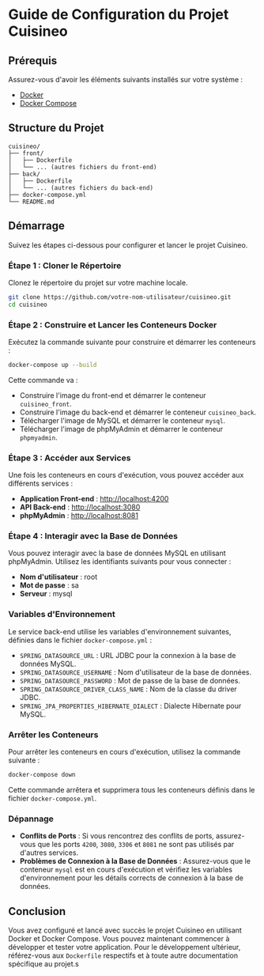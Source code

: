# Guide de Configuration du Projet Cuisineo

## Prérequis

Assurez-vous d'avoir les éléments suivants installés sur votre système :

- [Docker](https://www.docker.com/products/docker-desktop)
- [Docker Compose](https://docs.docker.com/compose/install/)

## Structure du Projet

```
cuisineo/
├── front/
│   ├── Dockerfile
│   └── ... (autres fichiers du front-end)
├── back/
│   ├── Dockerfile
│   └── ... (autres fichiers du back-end)
├── docker-compose.yml
└── README.md
```

## Démarrage

Suivez les étapes ci-dessous pour configurer et lancer le projet Cuisineo.

### Étape 1 : Cloner le Répertoire

Clonez le répertoire du projet sur votre machine locale.

```sh
git clone https://github.com/votre-nom-utilisateur/cuisineo.git
cd cuisineo
```

### Étape 2 : Construire et Lancer les Conteneurs Docker

Exécutez la commande suivante pour construire et démarrer les conteneurs :

```sh
docker-compose up --build
```

Cette commande va :

- Construire l'image du front-end et démarrer le conteneur `cuisineo_front`.
- Construire l'image du back-end et démarrer le conteneur `cuisineo_back`.
- Télécharger l'image de MySQL et démarrer le conteneur `mysql`.
- Télécharger l'image de phpMyAdmin et démarrer le conteneur `phpmyadmin`.

### Étape 3 : Accéder aux Services

Une fois les conteneurs en cours d'exécution, vous pouvez accéder aux différents services :

- **Application Front-end** : [http://localhost:4200](http://localhost:4200)
- **API Back-end** : [http://localhost:3080](http://localhost:3080)
- **phpMyAdmin** : [http://localhost:8081](http://localhost:8081)

### Étape 4 : Interagir avec la Base de Données

Vous pouvez interagir avec la base de données MySQL en utilisant phpMyAdmin. Utilisez les identifiants suivants pour vous connecter :

- **Nom d'utilisateur** : root
- **Mot de passe** : sa
- **Serveur** : mysql

### Variables d'Environnement

Le service back-end utilise les variables d'environnement suivantes, définies dans le fichier `docker-compose.yml` :

- `SPRING_DATASOURCE_URL` : URL JDBC pour la connexion à la base de données MySQL.
- `SPRING_DATASOURCE_USERNAME` : Nom d'utilisateur de la base de données.
- `SPRING_DATASOURCE_PASSWORD` : Mot de passe de la base de données.
- `SPRING_DATASOURCE_DRIVER_CLASS_NAME` : Nom de la classe du driver JDBC.
- `SPRING_JPA_PROPERTIES_HIBERNATE_DIALECT` : Dialecte Hibernate pour MySQL.

### Arrêter les Conteneurs

Pour arrêter les conteneurs en cours d'exécution, utilisez la commande suivante :

```sh
docker-compose down
```

Cette commande arrêtera et supprimera tous les conteneurs définis dans le fichier `docker-compose.yml`.

### Dépannage

- **Conflits de Ports** : Si vous rencontrez des conflits de ports, assurez-vous que les ports `4200`, `3080`, `3306` et `8081` ne sont pas utilisés par d'autres services.
- **Problèmes de Connexion à la Base de Données** : Assurez-vous que le conteneur `mysql` est en cours d'exécution et vérifiez les variables d'environnement pour les détails corrects de connexion à la base de données.

## Conclusion

Vous avez configuré et lancé avec succès le projet Cuisineo en utilisant Docker et Docker Compose. Vous pouvez maintenant commencer à développer et tester votre application. Pour le développement ultérieur, référez-vous aux `Dockerfile` respectifs et à toute autre documentation spécifique au projet.s